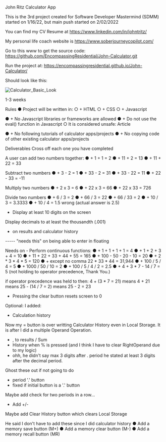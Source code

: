 John Ritz Calculator App 

This is the 3rd project created for Software Developer Mastermind (SDMM) started on 1/16/22, but main push started on 2/02/2022

You can find my CV Resume at https://www.linkedin.com/in/johntritz/ 

My personal life coach website is https://www.soberjourneycopilot.com/

Go to this www to get the source code:
https://github.com/EncompassingResidential/John-Calculator.git

Run the project at: https://encompassingresidential.github.io/John-Calculator/

Should look like this:

![Calculator_Basic_Look](https://user-images.githubusercontent.com/94155021/152419959-3615166f-64be-43d3-ae09-7b0f20f573b2.png)

1-3 weeks

Rules
●        Project will be written in:
  ○ +       HTML
  ○ +       CSS
  ○ +       Javascript

● +       No Javascript libraries or frameworks are allowed
● +       Do not use the eval() function in Javascript
  ○        It is considered unsafe: Article

● +       No following tutorials of calculator apps/projects
● +       No copying code of other existing calculator apps/projects

Deliverables
Cross off each one you have completed

A user can add two numbers together:
● +       1 + 1 = 2
● +       11 + 2 = 13
● +       11 + 22 = 33

Subtract two numbers
● +       3 - 2 = 1
● +       33 - 2 = 31
● +       33 - 22 = 11
● +       22 - 33 = -11

Multiply two numbers
● +       2 x 3 = 6
● +       22 x 3 = 66
● +       22 x 33 = 726

Divide two numbers
● +       6 / 3 = 2
● +       66 / 3 = 22
● +       66 / 33 = 2
● +       10 / 3 = 3.3333
● +       10 / 4 = 1.5 wrong (actual answer is 2.5)

+ Display at least 10 digits on the screen

Display decimals to at least the thousandth (.001)
+ on results and calculator history

-----  "needs this" on being able to enter in floating

Needs on - Perform continuous functions:
● +       1 + 1 + 1 + 1 = 4
● +       1 + 2 + 3 + 4 = 10
● +       11 + 22 + 33 + 44 + 55 = 165
● +       100 - 50 - 20 - 10 = 20
● +       2 * 3 * 4 * 5 = 120
● + except no comma       22 * 33 * 44 = 31,944
● +       100 / 5 / 4 = 5
● +       1000 / 50 / 10 = 2
● +       100 / 5 / 4 / 2 = 2.5
● +       4 + 3 * 7 - 14 / 7 = 5 (not holding to operator precedence, Thank You.)

if operator precedence was held to then:
4 + (3 * 7 = 21) means 4 + 21 means 25 - (14 / 7 = 2) means 25 - 2 = 23

+ Pressing the clear button resets screen to 0

Optional:
I added:
+ Calculation history

Now my = button is over writting Calculator History even in Local Storage.
It is after I did a multiple Operand Operation.

+ , to results / Sum
+ History when % is pressed (and I think I have to clear RightOperand due to my logic)
+ ohh, he didn't say max 3 digits after . period he stated at least 3 digits after the decimal period.

Ghost these out if not going to do
+ period '.' button
+ fixed if initial button is a '.' button

Maybe add check for two periods in a row...

+ Add +/-

Maybe add Clear History button which clears Local Storage

He said I don't have to add these since I did calculator history
●        Add a memory save button (M+)
●        Add a memory clear button (M-)
●        Add a memory recall button (MR)
